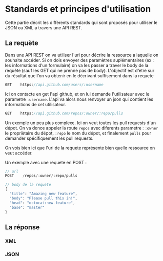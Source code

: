 # Standards et principes d'utilisation

Cette partie décrit les différents standards qui sont proposés pour utiliser le JSON ou XML a travers une API REST.

## La requète

Dans une API REST on va utiliser l'uri pour décrire la ressource a laquelle on souhaite accéder. Si on dois envoyer des paramètres suplémentaires (ex : les informations d'un formulaire) on va les passer a traver le body de la requète (sauf les GET qui ne prenne pas de body).
L'objectif est d'etre sur du résultat que l'on va obtenir en le décrivant suffisement dans la requete

```js
GET    https://api.github.com/users/:username
```
Ici on contacte en get l'api github, et on lui demande l'utilisateur avec le parametre `:username`. L'api va alors nous renvoyer un json qui contient les informations de cet utilisateur.

```js
GET    https://api.github.com/repos/:owner/:repo/pulls
```
Un exemple un peu plus complexe. Ici on veut toutes les pull requests d'un dépot. On va donce appeler la route `repos` avec diferents parametre : `:owner` le propriètaire du dépot, `:repo` le nom du dépot, et finalement `pulls` pour demander spécifiquement les pull requests.

On vois bien ici que l'uri de la requete représente bien quelle ressource on veut accéder.

Un exemple avec une requete en POST :
```js
// url
POST    /repos/:owner/:repo/pulls

// body de la requete
{
  "title": "Amazing new feature",
  "body": "Please pull this in!",
  "head": "octocat:new-feature",
  "base": "master"
}
```

## La réponse

### XML



### JSON